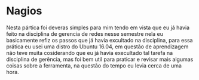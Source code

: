 <h1>Nagios</h1>

Nesta pártica foi deveras simples para mim tendo em vista que eu já havia feito na disciplina de gerencia de redes nesse semestre
nela eu basicamente refiz os passos que já havia excultado na disciplina, para essa prática eu usei uma distro do Ubuntu 16.04, em
questão de aprendizagem não teve muita cosiderando que eu já havia execultado tal tarefa na disciplina de gerência, mas foi bem
util para praticar e revisar mais algumas coisas sobre a ferramenta, na questão do tempo eu levia cerca de uma hora.
